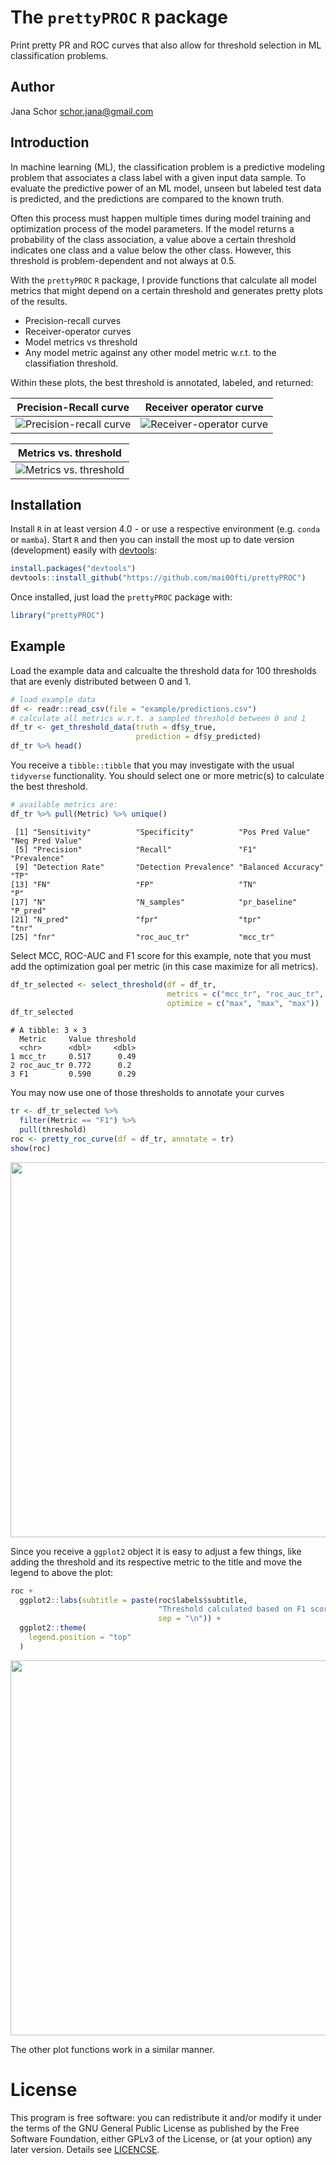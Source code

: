 # The `prettyPROC` `R` package

Print pretty PR and ROC curves that also allow for threshold selection in ML classification problems.

## Author

Jana Schor [schor.jana@gmail.com](schor.jana@gmail.com)

## Introduction

In machine learning (ML), the classification problem is a predictive modeling problem that associates a class label with
a given input data sample. To evaluate the predictive power of an ML model, unseen but labeled test data is predicted,
and the predictions are compared to the known truth.

Often this process must happen multiple times during model training and optimization process of the model parameters. If
the model returns a probability of the class association, a value above a certain threshold indicates one class and a
value below the other class. However, this threshold is problem-dependent and not always at 0.5.

With the `prettyPROC` `R` package, I provide functions that calculate all model metrics that might depend on a certain
threshold and generates pretty plots of the results.

* Precision-recall curves
* Receiver-operator curves
* Model metrics vs threshold
* Any model metric against any other model metric w.r.t. to the classifiation threshold.

Within these plots, the best threshold is annotated, labeled, and returned:

|               Precision-Recall curve               |        Receiver operator curve         |
|:--------------------------------------------------:|:--------------------------------------:|
| ![Precision-recall curve](figures/01_precision_recall.png) | ![Receiver-operator curve](figures/02_roc.png) |

|                   Metrics vs. threshold                   |
|:---------------------------------------------------------:|
| ![Metrics vs. threshold](figures/03_metrics_threshold.png)  |

## Installation

Install `R` in at least version 4.0 - or use a respective environment (e.g. `conda` or `mamba`). Start `R` and then you
can install the most up to date version (development) easily with
[devtools](https://github.com/hadley/devtools):

```R
install.packages("devtools")
devtools::install_github("https://github.com/mai00fti/prettyPROC")
```

Once installed, just load the `prettyPROC` package with:

```R
library("prettyPROC")
```

## Example

Load the example data and calcualte the threshold data for 100 thresholds that are evenly distributed between 0 and 1.

```R
# load example data
df <- readr::read_csv(file = "example/predictions.csv")
# calculate all metrics w.r.t. a sampled threshold between 0 and 1
df_tr <- get_threshold_data(truth = df$y_true,
                            prediction = df$y_predicted)
df_tr %>% head()
```

You receive a `tibble::tibble` that you may investigate with the usual `tidyverse` functionality.
You should select one or more metric(s) to calculate the best threshold.

```R
# available metrics are:
df_tr %>% pull(Metric) %>% unique()
```

```
 [1] "Sensitivity"          "Specificity"          "Pos Pred Value"       "Neg Pred Value"      
 [5] "Precision"            "Recall"               "F1"                   "Prevalence"          
 [9] "Detection Rate"       "Detection Prevalence" "Balanced Accuracy"    "TP"                  
[13] "FN"                   "FP"                   "TN"                   "P"                   
[17] "N"                    "N_samples"            "pr_baseline"          "P_pred"              
[21] "N_pred"               "fpr"                  "tpr"                  "tnr"                 
[25] "fnr"                  "roc_auc_tr"           "mcc_tr"              
```

Select MCC, ROC-AUC and F1 score for this example, note that you must add the optimization goal per metric (in this
case
maximize for all metrics).

```R
df_tr_selected <- select_threshold(df = df_tr,
                                   metrics = c("mcc_tr", "roc_auc_tr", "F1"),
                                   optimize = c("max", "max", "max"))
df_tr_selected
```

```
# A tibble: 3 × 3
  Metric     Value threshold
  <chr>      <dbl>     <dbl>
1 mcc_tr     0.517      0.49
2 roc_auc_tr 0.772      0.2 
3 F1         0.590      0.29
```

You may now use one of those thresholds to annotate your curves

```R
tr <- df_tr_selected %>%
  filter(Metric == "F1") %>%
  pull(threshold)
roc <- pretty_roc_curve(df = df_tr, annotate = tr)
show(roc)
```
<img src="example/pretty_roc_curve.png" width="600" height="600">

Since you receive a `ggplot2` object it is easy to adjust a few things, like adding the threshold and its 
respective metric to the title and move the legend to above the plot:

```R
roc +
  ggplot2::labs(subtitle = paste(roc$labels$subtitle,
                                 "Threshold calculated based on F1 score.",
                                 sep = "\n")) + 
  ggplot2::theme(
    legend.position = "top"
  )
```
<img src="example/pretty_roc_curve_02.png" width="600" height="600">

The other plot functions work in a similar manner.

# License

This program is free software: you can redistribute it and/or modify it under the terms of the GNU General Public
License as published by the Free Software Foundation, either GPLv3 of the License, or (at your option) any later
version. Details see [LICENCSE](https://github.com/mai00fti/prettyPROC/LICENSE).
